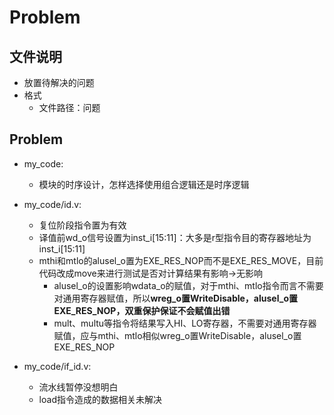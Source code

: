 # Problem

## 文件说明 
- 放置待解决的问题 
- 格式
    - 文件路径：问题

## Problem 
- my_code: 
    - 模块的时序设计，怎样选择使用组合逻辑还是时序逻辑 

- my_code/id.v: 
    - 复位阶段指令置为有效 
    - 译值前wd_o信号设置为inst_i[15:11]：大多是r型指令目的寄存器地址为inst_i[15:11] 
    - mthi和mtlo的alusel_o置为EXE_RES_NOP而不是EXE_RES_MOVE，目前代码改成move来进行测试是否对计算结果有影响->无影响
        - alusel_o的设置影响wdata_o的赋值，对于mthi、mtlo指令而言不需要对通用寄存器赋值，所以**wreg_o置WriteDisable，alusel_o置EXE_RES_NOP，双重保护保证不会赋值出错**
        - mult、multu等指令将结果写入HI、LO寄存器，不需要对通用寄存器赋值，应与mthi、mtlo相似wreg_o置WriteDisable，alusel_o置EXE_RES_NOP

- my_code/if_id.v:
    - 流水线暂停没想明白
    - load指令造成的数据相关未解决